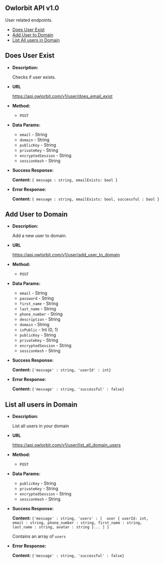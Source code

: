 **Owlorbit API v1.0**
----

User related endpoints.


- [Does User Exist](#does-user-exist)
- [Add User to Domain](#add-user-to-domain)
- [List All users in Domain](#list-all-users-in-domain)


## Does User Exist

* **Description:**
  
  Checks if user exists.

* **URL**

  <https://api.owlorbit.com/v1/user/does_email_exist>

* **Method:**

  * `POST`
  
* **Data Params:**

  * `email` - String <br/>
  * `domain` - String <br/>
  * `publicKey` - String <br/>
  * `privateKey` - String  <br/>
  * `encryptedSession` - String <br/>
  * `sessionHash` - String


* **Success Response:**

    **Content:** `{ message : string, emailExists: bool }`
 
* **Error Response:**

    **Content:** `{ message : string, emailExists: bool, successful : bool }`



## Add User to Domain

* **Description:**
  
  Add a new user to domain.

* **URL**

  <https://api.owlorbit.com/v1/user/add_user_to_domain>

* **Method:**

  * `POST`
  
* **Data Params:**

  * `email` - String <br/> 
  * `password` - String <br/>
  * `first_name` - String <br/>
  * `last_name` - String <br/> 
  * `phone_number` - String <br/>
  * `description` - String <br/> 
  * `domain` - String <br/>
  * `isPublic` - Int (0, 1) <br/>
  * `publicKey` - String <br/>
  * `privateKey` - String  <br/>
  * `encryptedSession` - String <br/>
  * `sessionHash` - String



* **Success Response:**

   **Content:** `{'message' : string,
        'userId' : int}`

 
* **Error Response:**

    **Content:** `{'message' : string,
        'successful' : false}`    


## List all users in Domain

* **Description:**
  
  List all users in your domain

* **URL**

  <https://api.owlorbit.com/v1/user/list_all_domain_users>

* **Method:**

  * `POST`
  
* **Data Params:**

  * `publicKey` - String <br/>
  * `privateKey` - String  <br/>
  * `encryptedSession` - String <br/>
  * `sessionHash` - String



* **Success Response:**

   **Content:** `{'message' : string,
        'users' : [  user { userId: int, email : string, phone_number : string, first_name : string, last_name : string, avatar : string }... ] }`

  Contains an array of `users`

 
* **Error Response:**

    **Content:** `{'message' : string,
        'successful' : false}`    

